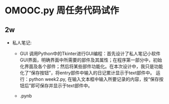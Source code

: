 # OMOOC.py 周任务代码试作

## 2w

- 私人笔记:
    + GUI
调用Python中的Tkinter进行GUI编程：首先设计了私人笔记小软件GUI界面，明确界面中所需要的部件及其属性；在程序第一部分中，初始化界面及各个部件；然后将某些部件功能化。在本次设计中，我只是功能化了“保存按钮”，将entry部件中输入的日记累计显示于text部件中。
运行：python week2.py, 在输入文本框中输入所要记录的内容，按“保存按钮后”即可保存并显示于text部件中。

    + .pynb
